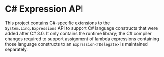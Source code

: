# C# Expression API

This project contains C#-specific extensions to the `System.Linq.Expressions` API to support C# language constructs that were added after C# 3.0. It only contains the runtime library; the C# compiler changes required to support assignment of lambda expressions containing those language constructs to an `Expression<TDelegate>` is maintained separately.
